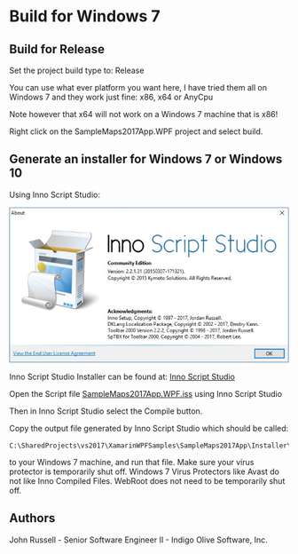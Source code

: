 # Build for Windows 7

## Build for Release

Set the project build type to: Release

You can use what ever platform you want here, I have tried them all on Windows 7 and they work just fine: x86, x64 or AnyCpu

Note however that x64 will not work on a Windows 7 machine that is x86!

Right click on the SampleMaps2017App.WPF project and select build.

## Generate an installer for Windows 7 or Windows 10

Using Inno Script Studio:

![About Inno Script Studio](images/AboutInno.jpg)

Inno Script Studio Installer can be found at: [Inno Script Studio](https://www.kymoto.org/products/inno-script-studio)

Open the Script file [SampleMaps2017App.WPF.iss](../SampleMaps2017App/Inno/SampleMaps2017App.WPF.iss) using Inno Script Studio

Then in Inno Script Studio select the Compile button.

Copy the output file generated by Inno Script Studio which should be called: 

    C:\SharedProjects\vs2017\XamarinWPFSamples\SampleMaps2017App\Installer\WPFv010000\SampleMaps2017AppWPF010000Setup.exe

to your Windows 7 machine, and run that file.  Make sure your virus protector is temporarily shut off.  Windows 7 Virus Protectors like Avast do not like Inno Compiled Files.  WebRoot does not need to be temporarily shut off.

## Authors

John Russell - Senior Software Engineer II - Indigo Olive Software, Inc.

